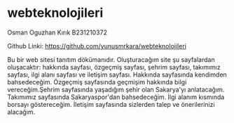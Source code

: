 # webteknolojileri
Osman Oguzhan Kırık
B231210372

Github Linki:
https://github.com/yunusmrkara/webteknolojileri

Bu bir web sitesi tanıtım dökümanıdır.
Oluşturacağım site şu sayfalardan oluşacaktır: hakkında sayfası, özgeçmiş sayfası, şehrim sayfası, takımımız sayfası, ilgi alanı sayfası ve iletişim sayfası.
Hakkında sayfasında kendimden bahsedeceğim. Özgeçmiş sayfasında geçmişim hakkında bilgi vereceğim.Şehrim sayfasında yaşadığım şehir olan Sakarya'yı anlatacağım. 
Takımımız sayfasında Sakaryaspor'dan bahsedeceğim. İlgi alanım kısmında borsayı göstereceğim. İletişim sayfasında sizlerden talep ve önerilerinizi alacağım.

